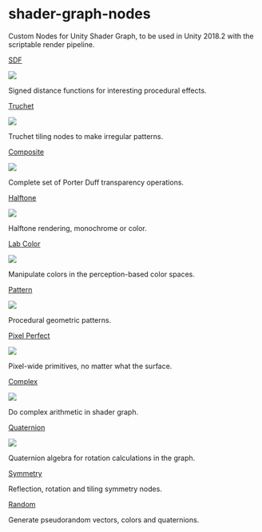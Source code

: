 # shader-graph-nodes

Custom Nodes for Unity Shader Graph, to be used in Unity 2018.2 with the scriptable render pipeline.

[SDF](https://github.com/gilescoope/shader-graph-nodes/tree/master/Nodes/SDF)

![](https://media.giphy.com/media/6bdccghcG0TUc1uhbT/giphy.gif)

Signed distance functions for interesting procedural effects.

[Truchet](https://github.com/gilescoope/shader-graph-nodes/tree/master/Nodes/Truchet)

![](https://media.giphy.com/media/E1wbE3JmT8EnNU80Ij/giphy.gif)

Truchet tiling nodes to make irregular patterns.

[Composite](https://github.com/gilescoope/shader-graph-nodes/tree/master/Nodes/Composite)

![](https://media.giphy.com/media/vguUknl0cv6I8roYOo/giphy.gif)

Complete set of Porter Duff transparency operations.

[Halftone](https://github.com/gilescoope/shader-graph-nodes/tree/master/Nodes/Halftone)

![](https://media.giphy.com/media/27IZAO2XUA4ftXNADM/giphy.gif)

Halftone rendering, monochrome or color.

[Lab Color](https://github.com/gilescoope/shader-graph-nodes/tree/master/Nodes/Lab%20Color)

![](https://media.giphy.com/media/3rZT3jhdBvxHVWERsu/giphy.gif)

Manipulate colors in the perception-based color spaces.

[Pattern](https://github.com/gilescoope/shader-graph-nodes/tree/master/Nodes/Pattern)

![](https://media.giphy.com/media/1AIeYQqM3bocEvUG91/giphy.gif)

Procedural geometric patterns.

[Pixel Perfect](https://github.com/gilescoope/shader-graph-nodes/tree/master/Nodes/Pixel%20Perfect)

![](https://media.giphy.com/media/26S9rg68tQxOM1Qq5P/giphy.gif)

Pixel-wide primitives, no matter what the surface.

[Complex](https://github.com/gilescoope/shader-graph-nodes/tree/master/Nodes/Complex)

![](https://media.giphy.com/media/1k4TFmQR4VF2BlgP3V/giphy.gif)

Do complex arithmetic in shader graph.

[Quaternion](https://github.com/gilescoope/shader-graph-nodes/tree/master/Nodes/Quaternion)

![](https://media.giphy.com/media/kFMNHPazCEKS8ySaO2/giphy.gif)

Quaternion algebra for rotation calculations in the graph.

[Symmetry](https://github.com/gilescoope/shader-graph-nodes/tree/master/Nodes/Symmetry)

Reflection, rotation and tiling symmetry nodes.

[Random](https://github.com/gilescoope/shader-graph-nodes/tree/master/Nodes/Random)

Generate pseudorandom vectors, colors and quaternions.
